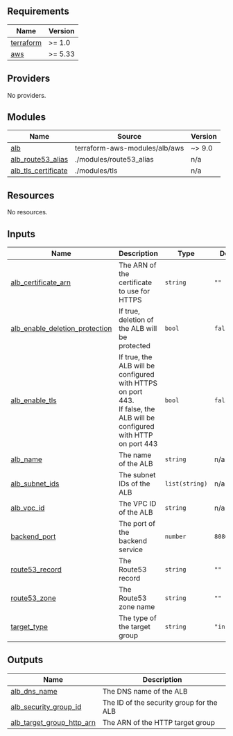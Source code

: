 <!-- BEGIN_TF_DOCS -->
## Requirements

| Name | Version |
|------|---------|
| <a name="requirement_terraform"></a> [terraform](#requirement\_terraform) | >= 1.0 |
| <a name="requirement_aws"></a> [aws](#requirement\_aws) | >= 5.33 |

## Providers

No providers.

## Modules

| Name | Source | Version |
|------|--------|---------|
| <a name="module_alb"></a> [alb](#module\_alb) | terraform-aws-modules/alb/aws | ~> 9.0 |
| <a name="module_alb_route53_alias"></a> [alb\_route53\_alias](#module\_alb\_route53\_alias) | ./modules/route53_alias | n/a |
| <a name="module_alb_tls_certificate"></a> [alb\_tls\_certificate](#module\_alb\_tls\_certificate) | ./modules/tls | n/a |

## Resources

No resources.

## Inputs

| Name | Description | Type | Default | Required |
|------|-------------|------|---------|:--------:|
| <a name="input_alb_certificate_arn"></a> [alb\_certificate\_arn](#input\_alb\_certificate\_arn) | The ARN of the certificate to use for HTTPS | `string` | `""` | no |
| <a name="input_alb_enable_deletion_protection"></a> [alb\_enable\_deletion\_protection](#input\_alb\_enable\_deletion\_protection) | If true, deletion of the ALB will be protected | `bool` | `false` | no |
| <a name="input_alb_enable_tls"></a> [alb\_enable\_tls](#input\_alb\_enable\_tls) | If true, the ALB will be configured with HTTPS on port 443.<br>If false, the ALB will be configured with HTTP on port 443 | `bool` | `false` | no |
| <a name="input_alb_name"></a> [alb\_name](#input\_alb\_name) | The name of the ALB | `string` | n/a | yes |
| <a name="input_alb_subnet_ids"></a> [alb\_subnet\_ids](#input\_alb\_subnet\_ids) | The subnet IDs of the ALB | `list(string)` | n/a | yes |
| <a name="input_alb_vpc_id"></a> [alb\_vpc\_id](#input\_alb\_vpc\_id) | The VPC ID of the ALB | `string` | n/a | yes |
| <a name="input_backend_port"></a> [backend\_port](#input\_backend\_port) | The port of the backend service | `number` | `8080` | no |
| <a name="input_route53_record"></a> [route53\_record](#input\_route53\_record) | The Route53 record | `string` | `""` | no |
| <a name="input_route53_zone"></a> [route53\_zone](#input\_route53\_zone) | The Route53 zone name | `string` | `""` | no |
| <a name="input_target_type"></a> [target\_type](#input\_target\_type) | The type of the target group | `string` | `"instance"` | no |

## Outputs

| Name | Description |
|------|-------------|
| <a name="output_alb_dns_name"></a> [alb\_dns\_name](#output\_alb\_dns\_name) | The DNS name of the ALB |
| <a name="output_alb_security_group_id"></a> [alb\_security\_group\_id](#output\_alb\_security\_group\_id) | The ID of the security group for the ALB |
| <a name="output_alb_target_group_http_arn"></a> [alb\_target\_group\_http\_arn](#output\_alb\_target\_group\_http\_arn) | The ARN of the HTTP target group |
<!-- END_TF_DOCS -->